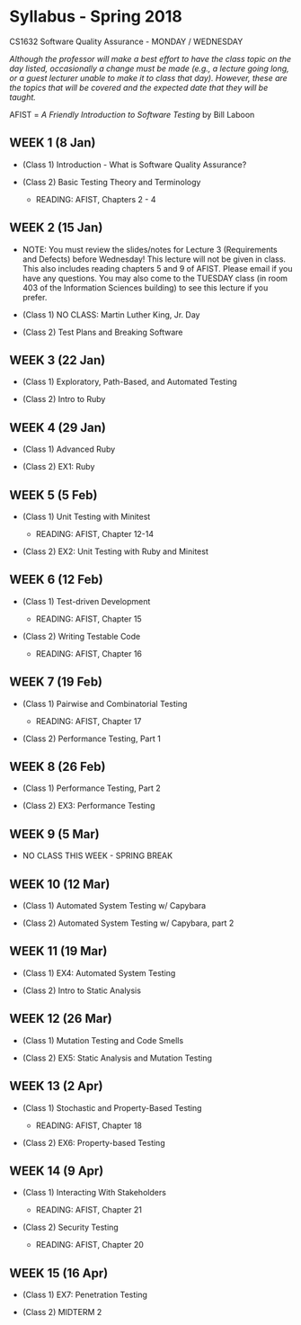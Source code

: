 # Syllabus - Spring 2018
CS1632 Software Quality Assurance - MONDAY / WEDNESDAY

_Although the professor will make a best effort to have the class topic on the day listed, occasionally a change must be made (e.g., a lecture going long, or a guest lecturer unable to make it to class that day).  However, these are the topics that will be covered and the expected date that they will be taught._

AFIST = _A Friendly Introduction to Software Testing_ by Bill Laboon

## WEEK 1 (8 Jan)
* (Class 1) Introduction - What is Software Quality Assurance?

* (Class 2)  Basic Testing Theory and Terminology
  * READING: AFIST, Chapters 2 - 4

## WEEK 2 (15 Jan)

* NOTE: You must review the slides/notes for Lecture 3 (Requirements and Defects) before Wednesday!  This lecture will not be given in class.  This also includes reading chapters 5 and 9 of AFIST.  Please email if you have any questions.  You may also come to the TUESDAY class (in room 403 of the Information Sciences building) to see this lecture if you prefer.

* (Class 1) NO CLASS: Martin Luther King, Jr. Day 

* (Class 2) Test Plans and Breaking Software 

## WEEK 3 (22 Jan)

* (Class 1) Exploratory, Path-Based, and Automated Testing 

* (Class 2) Intro to Ruby

## WEEK 4 (29 Jan)

* (Class 1) Advanced Ruby
  
* (Class 2) EX1: Ruby

## WEEK 5 (5 Feb)

* (Class 1) Unit Testing with Minitest
  * READING: AFIST, Chapter 12-14
  
* (Class 2) EX2: Unit Testing with Ruby and Minitest

## WEEK 6 (12 Feb)

* (Class 1) Test-driven Development
  * READING: AFIST, Chapter 15
  
* (Class 2) Writing Testable Code
  * READING: AFIST, Chapter 16

## WEEK 7 (19 Feb)

* (Class 1) Pairwise and Combinatorial Testing
  * READING: AFIST, Chapter 17

* (Class 2) Performance Testing, Part 1

## WEEK 8 (26 Feb)

* (Class 1) Performance Testing, Part 2 

* (Class 2) EX3: Performance Testing

## WEEK 9 (5 Mar)

* NO CLASS THIS WEEK - SPRING BREAK

## WEEK 10 (12 Mar)

* (Class 1) Automated System Testing w/ Capybara

* (Class 2) Automated System Testing w/ Capybara, part 2

## WEEK 11 (19 Mar)

* (Class 1) EX4: Automated System Testing

* (Class 2) Intro to Static Analysis

## WEEK 12 (26 Mar)

* (Class 1) Mutation Testing and Code Smells

* (Class 2) EX5: Static Analysis and Mutation Testing

## WEEK 13 (2 Apr)

* (Class 1) Stochastic and Property-Based Testing
  * READING: AFIST, Chapter 18 

* (Class 2) EX6: Property-based Testing

## WEEK 14 (9 Apr)

* (Class 1) Interacting With Stakeholders
  * READING: AFIST, Chapter 21

* (Class 2) Security Testing
  * READING: AFIST, Chapter 20

## WEEK 15 (16 Apr)

* (Class 1) EX7: Penetration Testing

* (Class 2) MIDTERM 2









